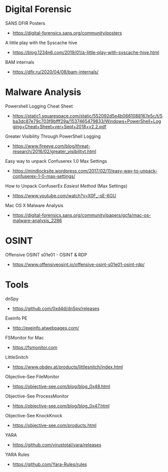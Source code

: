 # Digital Forensic
SANS DFIR Posters
* https://digital-forensics.sans.org/community/posters

A little play with the Syscache hive
* https://blog.1234n6.com/2019/01/a-little-play-with-syscache-hive.html

BAM internals 
* https://dfir.ru/2020/04/08/bam-internals/

# Malware Analysis
Powershell Logging Cheat Sheet
* https://static1.squarespace.com/static/552092d5e4b0661088167e5c/t/5ba3dc87e79c703f9bfff29a/1537465479833/Windows+PowerShell+Logging+Cheat+Sheet+ver+Sept+2018+v2.2.pdf

Greater Visibility Through PowerShell Logging 
* https://www.fireeye.com/blog/threat-research/2016/02/greater_visibilityt.html

Easy way to unpack Confuserex 1.0 Max Settings 
* https://mindlocksite.wordpress.com/2017/02/11/easy-way-to-unpack-confuserex-1-0-max-settings/

How to Unpack ConfuserEx *Easiest Method* (Max Settings) 
* https://www.youtube.com/watch?v=X0F_-sE-6GU

Mac OS X Malware Analysis 
* https://digital-forensics.sans.org/community/papers/gcfa/mac-os-malware-analysis_2286


# OSINT
Offensive OSINT s01e01 - OSINT & RDP
* https://www.offensiveosint.io/offensive-osint-s01e01-osint-rdp/


# Tools
dnSpy
* https://github.com/0xd4d/dnSpy/releases

Exeinfo PE
* http://exeinfo.atwebpages.com/

FSMonitor for Mac
* https://fsmonitor.com

LittleSnitch
* https://www.obdev.at/products/littlesnitch/index.html

Objective-See FileMonitor
* https://objective-see.com/blog/blog_0x48.html

Objective-See ProcessMonitor
* https://objective-see.com/blog/blog_0x47.html

Objective-See KnockKnock
* https://objective-see.com/products.html

YARA
* https://github.com/virustotal/yara/releases

YARA Rules
* https://github.com/Yara-Rules/rules
